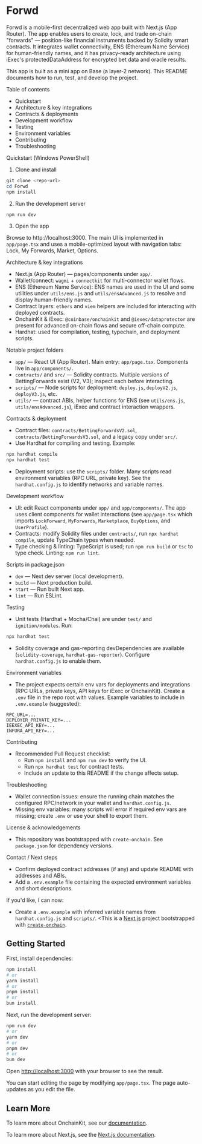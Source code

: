 # Forwd

Forwd is a mobile-first decentralized web app built with Next.js (App Router). The app enables users to create, lock, and trade on-chain "forwards" — position-like financial instruments backed by Solidity smart contracts. It integrates wallet connectivity, ENS (Ethereum Name Service) for human-friendly names, and it has privacy-ready architecture using iExec's protectedDataAddress for encrypted bet data and oracle results.

This app is built as a mini app on Base (a layer-2 network). This README documents how to run, test, and develop the project.

Table of contents
- Quickstart
- Architecture & key integrations
- Contracts & deployments
- Development workflow
- Testing
- Environment variables
- Contributing
- Troubleshooting

Quickstart (Windows PowerShell)

1) Clone and install

```powershell
git clone <repo-url>
cd Forwd
npm install
```

2) Run the development server

```powershell
npm run dev
```

3) Open the app

Browse to http://localhost:3000. The main UI is implemented in `app/page.tsx` and uses a mobile-optimized layout with navigation tabs: Lock, My Forwards, Market, Options.

Architecture & key integrations
- Next.js (App Router) — pages/components under `app/`.
- Wallet/connect: `wagmi` + `connectkit` for multi-connector wallet flows.
- ENS (Ethereum Name Service): ENS names are used in the UI and some utilities under `utils/ens.js` and `utils/ensAdvanced.js` to resolve and display human-friendly names.
- Contract layers: `ethers` and `viem` helpers are included for interacting with deployed contracts.
- OnchainKit & iExec: `@coinbase/onchainkit` and `@iexec/dataprotector` are present for advanced on-chain flows and secure off-chain compute.
- Hardhat: used for compilation, testing, typechain, and deployment scripts.

Notable project folders
- `app/` — React UI (App Router). Main entry: `app/page.tsx`. Components live in `app/components/`.
- `contracts/` and `src/` — Solidity contracts. Multiple versions of BettingForwards exist (V2, V3); inspect each before interacting.
- `scripts/` — Node scripts for deployment: `deploy.js`, `deployV2.js`, `deployV3.js`, etc.
- `utils/` — contract ABIs, helper functions for ENS (see `utils/ens.js`, `utils/ensAdvanced.js`), iExec and contract interaction wrappers.

Contracts & deployment
- Contract files: `contracts/BettingForwardsV2.sol`, `contracts/BettingForwardsV3.sol`, and a legacy copy under `src/`.
- Use Hardhat for compiling and testing. Example:

```powershell
npx hardhat compile
npx hardhat test
```

- Deployment scripts: use the `scripts/` folder. Many scripts read environment variables (RPC URL, private key). See the `hardhat.config.js` to identify networks and variable names.

Development workflow
- UI: edit React components under `app/` and `app/components/`. The app uses client components for wallet interactions (see `app/page.tsx` which imports `LockForward`, `MyForwards`, `Marketplace`, `BuyOptions`, and `UserProfile`).
- Contracts: modify Solidity files under `contracts/`, run `npx hardhat compile`, update TypeChain types when needed.
- Type checking & linting: TypeScript is used; run `npm run build` or `tsc` to type check. Linting: `npm run lint`.

Scripts in package.json
- `dev` — Next dev server (local development).
- `build` — Next production build.
- `start` — Run built Next app.
- `lint` — Run ESLint.

Testing
- Unit tests (Hardhat + Mocha/Chai) are under `test/` and `ignition/modules`. Run:

```powershell
npx hardhat test
```

- Solidity coverage and gas-reporting devDependencies are available (`solidity-coverage`, `hardhat-gas-reporter`). Configure `hardhat.config.js` to enable them.

Environment variables
- The project expects certain env vars for deployments and integrations (RPC URLs, private keys, API keys for iExec or OnchainKit). Create a `.env` file in the repo root with values. Example variables to include in `.env.example` (suggested):

```
RPC_URL=...
DEPLOYER_PRIVATE_KEY=...
IEEXEC_API_KEY=...
INFURA_API_KEY=...
```

Contributing
- Recommended Pull Request checklist:
  - Run `npm install` and `npm run dev` to verify the UI.
  - Run `npx hardhat test` for contract tests.
  - Include an update to this README if the change affects setup.

Troubleshooting
- Wallet connection issues: ensure the running chain matches the configured RPC/network in your wallet and `hardhat.config.js`.
- Missing env variables: many scripts will error if required env vars are missing; create `.env` or use your shell to export them.

License & acknowledgements
- This repository was bootstrapped with `create-onchain`. See `package.json` for dependency versions.

Contact / Next steps
- Confirm deployed contract addresses (if any) and update README with addresses and ABIs.
- Add a `.env.example` file containing the expected environment variables and short descriptions.

If you'd like, I can now:
- Create a `.env.example` with inferred variable names from `hardhat.config.js` and `scripts/`.
<This is a [Next.js](https://nextjs.org) project bootstrapped with [`create-onchain`](https://www.npmjs.com/package/create-onchain).


## Getting Started

First, install dependencies:

```bash
npm install
# or
yarn install
# or
pnpm install
# or
bun install
```

Next, run the development server:

```bash
npm run dev
# or
yarn dev
# or
pnpm dev
# or
bun dev
```

Open [http://localhost:3000](http://localhost:3000) with your browser to see the result.

You can start editing the page by modifying `app/page.tsx`. The page auto-updates as you edit the file.


## Learn More

To learn more about OnchainKit, see our [documentation](https://docs.base.org/onchainkit).

To learn more about Next.js, see the [Next.js documentation](https://nextjs.org/docs).
